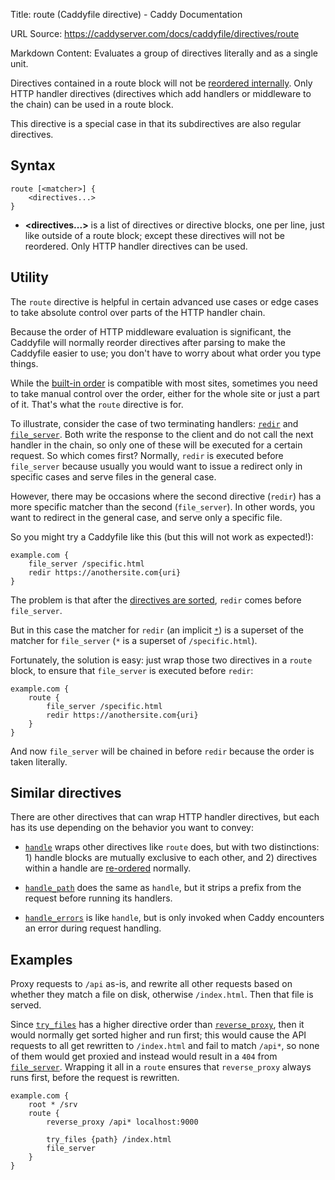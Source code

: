 Title: route (Caddyfile directive) - Caddy Documentation

URL Source: https://caddyserver.com/docs/caddyfile/directives/route

Markdown Content:
Evaluates a group of directives literally and as a single unit.

Directives contained in a route block will not be [reordered internally](https://caddyserver.com/docs/caddyfile/directives#directive-order). Only HTTP handler directives (directives which add handlers or middleware to the chain) can be used in a route block.

This directive is a special case in that its subdirectives are also regular directives.

Syntax
------

```
route [<matcher>] {
	<directives...>
}
```

*   **<directives...\>** is a list of directives or directive blocks, one per line, just like outside of a route block; except these directives will not be reordered. Only HTTP handler directives can be used.

Utility
-------

The `route` directive is helpful in certain advanced use cases or edge cases to take absolute control over parts of the HTTP handler chain.

Because the order of HTTP middleware evaluation is significant, the Caddyfile will normally reorder directives after parsing to make the Caddyfile easier to use; you don't have to worry about what order you type things.

While the [built-in order](https://caddyserver.com/docs/caddyfile/directives#directive-order) is compatible with most sites, sometimes you need to take manual control over the order, either for the whole site or just a part of it. That's what the `route` directive is for.

To illustrate, consider the case of two terminating handlers: [`redir`](https://caddyserver.com/docs/caddyfile/directives/redir) and [`file_server`](https://caddyserver.com/docs/caddyfile/directives/file_server). Both write the response to the client and do not call the next handler in the chain, so only one of these will be executed for a certain request. So which comes first? Normally, `redir` is executed before `file_server` because usually you would want to issue a redirect only in specific cases and serve files in the general case.

However, there may be occasions where the second directive (`redir`) has a more specific matcher than the second (`file_server`). In other words, you want to redirect in the general case, and serve only a specific file.

So you might try a Caddyfile like this (but this will not work as expected!):

```
example.com {
	file_server /specific.html
	redir https://anothersite.com{uri}
}
```

The problem is that after the [directives are sorted](https://caddyserver.com/docs/caddyfile/directives#sorting-algorithm), `redir` comes before `file_server`.

But in this case the matcher for `redir` (an implicit [`*`](https://caddyserver.com/docs/caddyfile/matchers#wildcard-matchers)) is a superset of the matcher for `file_server` (`*` is a superset of `/specific.html`).

Fortunately, the solution is easy: just wrap those two directives in a `route` block, to ensure that `file_server` is executed before `redir`:

```
example.com {
	route {
		file_server /specific.html
		redir https://anothersite.com{uri}
	}
}
```

And now `file_server` will be chained in before `redir` because the order is taken literally.

Similar directives
------------------

There are other directives that can wrap HTTP handler directives, but each has its use depending on the behavior you want to convey:

*   [`handle`](https://caddyserver.com/docs/caddyfile/directives/handle) wraps other directives like `route` does, but with two distinctions: 1) handle blocks are mutually exclusive to each other, and 2) directives within a handle are [re-ordered](https://caddyserver.com/docs/caddyfile/directives#directive-order) normally.
    
*   [`handle_path`](https://caddyserver.com/docs/caddyfile/directives/handle_path) does the same as `handle`, but it strips a prefix from the request before running its handlers.
    
*   [`handle_errors`](https://caddyserver.com/docs/caddyfile/directives/handle_errors) is like `handle`, but is only invoked when Caddy encounters an error during request handling.
    

Examples
--------

Proxy requests to `/api` as-is, and rewrite all other requests based on whether they match a file on disk, otherwise `/index.html`. Then that file is served.

Since [`try_files`](https://caddyserver.com/docs/caddyfile/directives/try_files) has a higher directive order than [`reverse_proxy`](https://caddyserver.com/docs/caddyfile/directives/reverse_proxy), then it would normally get sorted higher and run first; this would cause the API requests to all get rewritten to `/index.html` and fail to match `/api*`, so none of them would get proxied and instead would result in a `404` from [`file_server`](https://caddyserver.com/docs/caddyfile/directives/file_server). Wrapping it all in a `route` ensures that `reverse_proxy` always runs first, before the request is rewritten.

```
example.com {
	root * /srv
	route {
		reverse_proxy /api* localhost:9000

		try_files {path} /index.html
		file_server
	}
}
```
